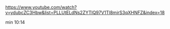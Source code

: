 https://www.youtube.com/watch?v=ydubcZC3Hbw&list=PLLUtELdNs2ZYTlQ97V1Tl8mirS3qXHNFZ&index=18

min 10:14

